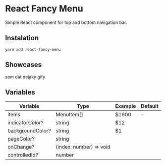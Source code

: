 # React Fancy Menu

Simple React component for top and bottom navigation bar.

## Instalation

```
yarn add react-fancy-menu
```

## Showcases

sem dát nejaky gify

## Variables

| Variable         | Type                    | Example | Default |
| ---------------- | ----------------------- | ------- | ------- |
| items            | MenuItem[]              | $1600   | -       |
| indicatorColor?  | string                  | $12     |
| backgroundColor? | string                  | $1      |
| pageColor?       | string                  |
| onChange?        | (index: number) => void |
| controlledId?    | number                  |

